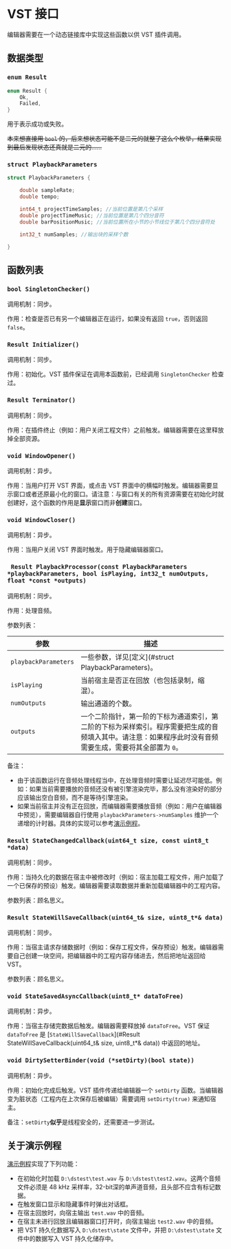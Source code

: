 # VST 接口

编辑器需要在一个动态链接库中实现这些函数以供 VST 插件调用。

## 数据类型

### `enum Result`

```c++
enum Result {
    Ok,
    Failed,
}
```

用于表示成功或失败。

~~本来想直接用 `bool` 的，后来想状态可能不是二元的就整了这么个枚举，结果实现到最后发现状态还真就是二元的……~~

### `struct PlaybackParameters`

```c++
struct PlaybackParameters {

    double sampleRate;
    double tempo;

    int64_t projectTimeSamples; //当前位置是第几个采样
    double projectTimeMusic; //当前位置是第几个四分音符
    double barPositionMusic; //当前位置所在小节的小节线位于第几个四分音符处

    int32_t numSamples; //输出块的采样个数

}
```

## 函数列表

### `bool SingletonChecker()`

调用机制：同步。

作用：检查是否已有另一个编辑器正在运行，如果没有返回 `true`，否则返回 `false`。

### `Result Initializer()`

调用机制：同步。

作用：初始化。VST 插件保证在调用本函数前，已经调用 `SingletonChecker` 检查过。

### `Result Terminator()`

调用机制：同步。

作用：在插件终止（例如：用户关闭工程文件）之前触发。编辑器需要在这里释放掉全部资源。

### `void WindowOpener()`

调用机制：异步。

作用：当用户打开 VST 界面，或点击 VST 界面中的横幅时触发。编辑器需要显示窗口或者还原最小化的窗口。请注意：与窗口有关的所有资源需要在初始化时就创建好，这个函数的作用是**显示**窗口而非**创建**窗口。

### `void WindowCloser()`

调用机制：异步。

作用：当用户关闭 VST 界面时触发。用于隐藏编辑器窗口。

### ` Result PlaybackProcessor(const PlaybackParameters *playbackParameters, bool isPlaying, int32_t numOutputs, float *const *outputs)`

调用机制：同步。

作用：处理音频。

参数列表：

| 参数                 | 描述                                                         |
| -------------------- | ------------------------------------------------------------ |
| `playbackParameters` | 一些参数，详见[定义](#struct PlaybackParameters)。           |
| `isPlaying`          | 当前宿主是否正在回放（也包括录制，缩混）。                   |
| `numOutputs`         | 输出通道的个数。                                             |
| `outputs`            | 一个二阶指针，第一阶的下标为通道索引，第二阶的下标为采样索引。程序需要把生成的音频填入其中。请注意：如果程序此时没有音频需要生成，需要将其全部置为 `0`。 |



备注：

- 由于该函数运行在音频处理线程当中，在处理音频时需要让延迟尽可能低。例如：如果当前需要播放的音频还没有被引擎渲染完毕，那么没有渲染好的部分应该输出空白音频，而不是等待引擎渲染。
- 如果当前宿主并没有正在回放，而编辑器需要播放音频（例如：用户在编辑器中预览），需要编辑器自行使用 `playbackParameters->numSamples` 维护一个递增的计时器。具体的实现可以参考[演示例程](https://github.com/CrSjimo/diffscope-pseudo-editor/blob/master/main.c)。

### `Result StateChangedCallback(uint64_t size, const uint8_t *data)`

调用机制：同步。

作用：当持久化的数据在宿主中被修改时（例如：宿主加载工程文件，用户加载了一个已保存的预设）触发。编辑器需要读取数据并重新加载编辑器中的工程内容。

参数列表：顾名思义。

### `Result StateWillSaveCallback(uint64_t& size, uint8_t*& data)`

调用机制：同步。

作用：当宿主请求存储数据时（例如：保存工程文件，保存预设）触发。编辑器需要自己创建一块空间，把编辑器中的工程内容存储进去，然后把地址返回给 VST。

参数列表：顾名思义。

### `void StateSavedAsyncCallback(uint8_t* dataToFree)`

调用机制：异步。

作用：当宿主存储完数据后触发。编辑器需要释放掉 `dataToFree`。VST 保证 `dataToFree` 是 [`StateWillSaveCallback`](#Result StateWillSaveCallback(uint64_t& size, uint8_t*& data)) 中返回的地址。

### `void DirtySetterBinder(void (*setDirty)(bool state))`

调用机制：异步。

作用：初始化完成后触发。VST 插件传递给编辑器一个 `setDirty` 函数。当编辑器变为脏状态（工程内在上次保存后被编辑）需要调用 `setDirty(true)` 来通知宿主。

备注：`setDirty`**似乎**是线程安全的，还需要进一步测试。

## 关于演示例程

[演示例程](https://github.com/CrSjimo/diffscope-pseudo-editor/blob/master/main.c)实现了下列功能：

- 在初始化时加载 `D:\dstest\test.wav` 与 `D:\dstest\test2.wav`。这两个音频文件必须是 48 kHz 采样率，32-bit深的单声道音频，且头部不应含有标记数据。
- 在触发窗口显示和隐藏事件时弹出对话框。
- 在宿主回放时，向宿主输出 `test.wav` 中的音频。
- 在宿主未进行回放且编辑器窗口打开时，向宿主输出 `test2.wav` 中的音频。
- 把 VST 持久化数据写入 `D:\dstest\state` 文件中，并把 `D:\dstest\state` 文件中的数据写入 VST 持久化储存中。